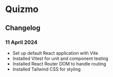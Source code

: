 # Quizmo

## Changelog

### 11 April 2024

- Set up default React application with Vite
- Installed Vitest for unit and component testing
- Installed React Router DOM to handle routing
- Installed Tailwind CSS for styling
